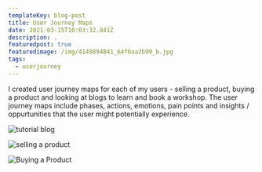```yaml
---
templateKey: blog-post
title: User Journey Maps
date: 2021-03-15T10:03:32.841Z
description: .
featuredpost: true
featuredimage: /img/4149894841_64f6aa2b99_b.jpg
tags:
  - userjourney
---
```

I created user journey maps for each of my users - selling a product, buying a product and looking at blogs to learn and book a workshop. The user journey maps include phases, actions, emotions, pain points and insights / oppurtunities that the user might potentially experience.

![tutorial blog](/img/img_0896.png "Tutorial Blog")

![selling a product](/img/img_0897.png "Posting a Product to Sell")

![Buying a Product](/img/img_0898.png "Buying a Product")